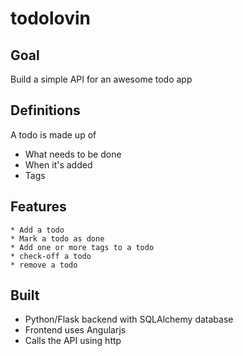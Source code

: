 todolovin
=========

Goal
-----
Build a simple API for an awesome todo app

Definitions
------------
A todo is made up of

* What needs to be done
* When it's added
* Tags

Features
------

	* Add a todo
	* Mark a todo as done
	* Add one or more tags to a todo
	* check-off a todo
	* remove a todo

Built
---------
* Python/Flask backend with SQLAlchemy database
* Frontend uses Angularjs
* Calls the API using http
